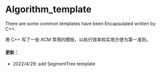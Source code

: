 # Algorithm_template

There are some common templates have been  Encapsulated written by C++.

用 C++ 写了一些 ACM 常用的模板，以执行效率和实用方便为第一准则。
#### 更新：

* 2022/4/29: add SegmentTree template

